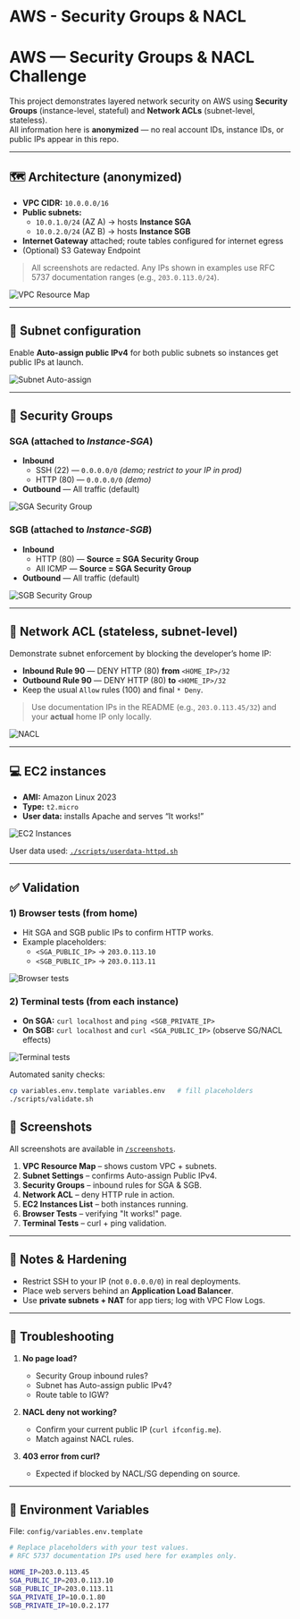 # AWS - Security Groups & NACL

# AWS — Security Groups & NACL Challenge

This project demonstrates layered network security on AWS using **Security Groups** (instance-level, stateful) and **Network ACLs** (subnet-level, stateless).  
All information here is **anonymized** — no real account IDs, instance IDs, or public IPs appear in this repo.

---

## 🗺️ Architecture (anonymized)

- **VPC CIDR:** `10.0.0.0/16`
- **Public subnets:**
  - `10.0.1.0/24` (AZ A) → hosts **Instance SGA**
  - `10.0.2.0/24` (AZ B) → hosts **Instance SGB**
- **Internet Gateway** attached; route tables configured for internet egress
- (Optional) S3 Gateway Endpoint

> All screenshots are redacted. Any IPs shown in examples use RFC 5737 documentation ranges (e.g., `203.0.113.0/24`).

![VPC Resource Map](./screenshots/01-vpc-resource-map.png)

---

## 🔧 Subnet configuration

Enable **Auto-assign public IPv4** for both public subnets so instances get public IPs at launch.

![Subnet Auto-assign](./screenshots/02-subnet-public-ip.png)

---

## 🔐 Security Groups

### SGA (attached to *Instance-SGA*)
- **Inbound**
  - SSH (22) — `0.0.0.0/0` *(demo; restrict to your IP in prod)*
  - HTTP (80) — `0.0.0.0/0` *(demo)*
- **Outbound** — All traffic (default)

![SGA Security Group](./screenshots/03-sga-security-group.png)

### SGB (attached to *Instance-SGB*)
- **Inbound**
  - HTTP (80) — **Source = SGA Security Group**
  - All ICMP — **Source = SGA Security Group**
- **Outbound** — All traffic (default)

![SGB Security Group](./screenshots/04-sgb-security-group.png)

---

## 🚧 Network ACL (stateless, subnet-level)

Demonstrate subnet enforcement by blocking the developer’s home IP:

- **Inbound Rule 90** — DENY HTTP (80) **from** `<HOME_IP>/32`
- **Outbound Rule 90** — DENY HTTP (80) **to** `<HOME_IP>/32`
- Keep the usual `Allow` rules (100) and final `* Deny`.

> Use documentation IPs in the README (e.g., `203.0.113.45/32`) and your **actual** home IP only locally.

![NACL](./screenshots/05-network-acl.png)

---

## 💻 EC2 instances

- **AMI:** Amazon Linux 2023
- **Type:** `t2.micro`
- **User data:** installs Apache and serves “It works!”

![EC2 Instances](./screenshots/06-ec2-instances.png)

User data used: [`./scripts/userdata-httpd.sh`](./scripts/userdata-httpd.sh)

---

## ✅ Validation

### 1) Browser tests (from home)
- Hit SGA and SGB public IPs to confirm HTTP works.
- Example placeholders:
  - `<SGA_PUBLIC_IP>` → `203.0.113.10`
  - `<SGB_PUBLIC_IP>` → `203.0.113.11`

![Browser tests](./screenshots/07-browser-tests.png)

### 2) Terminal tests (from each instance)
- **On SGA:** `curl localhost` and `ping <SGB_PRIVATE_IP>`
- **On SGB:** `curl localhost` and `curl <SGA_PUBLIC_IP>` (observe SG/NACL effects)

![Terminal tests](./screenshots/08-terminal-tests.png)

Automated sanity checks:

```bash
cp variables.env.template variables.env   # fill placeholders
./scripts/validate.sh
```
## 📸 Screenshots

All screenshots are available in [`/screenshots`](./screenshots).  

1. **VPC Resource Map** – shows custom VPC + subnets.  
2. **Subnet Settings** – confirms Auto-assign Public IPv4.  
3. **Security Groups** – inbound rules for SGA & SGB.  
4. **Network ACL** – deny HTTP rule in action.  
5. **EC2 Instances List** – both instances running.  
6. **Browser Tests** – verifying "It works!" page.  
7. **Terminal Tests** – curl + ping validation.  

---

## 🔐 Notes & Hardening

- Restrict SSH to your IP (not `0.0.0.0/0`) in real deployments.  
- Place web servers behind an **Application Load Balancer**.  
- Use **private subnets + NAT** for app tiers; log with VPC Flow Logs.  

---

## 🧪 Troubleshooting

1. **No page load?**
   - Security Group inbound rules?  
   - Subnet has Auto-assign public IPv4?  
   - Route table to IGW?  

2. **NACL deny not working?**
   - Confirm your current public IP (`curl ifconfig.me`).  
   - Match against NACL rules.  

3. **403 error from curl?**
   - Expected if blocked by NACL/SG depending on source.  

---

## 📝 Environment Variables

File: `config/variables.env.template`

```bash
# Replace placeholders with your test values.
# RFC 5737 documentation IPs used here for examples only.

HOME_IP=203.0.113.45
SGA_PUBLIC_IP=203.0.113.10
SGB_PUBLIC_IP=203.0.113.11
SGA_PRIVATE_IP=10.0.1.80
SGB_PRIVATE_IP=10.0.2.177
```



